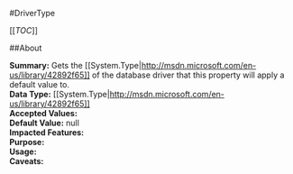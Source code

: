 #DriverType

[[_TOC_]]

##About

**Summary:** Gets the [[System.Type|http://msdn.microsoft.com/en-us/library/42892f65]] of the database driver that this property will apply a default value to.  
**Data Type:** [[System.Type|http://msdn.microsoft.com/en-us/library/42892f65]]  
**Accepted Values:**   
**Default Value:** null  
**Impacted Features:**   
**Purpose:**   
**Usage:**   
**Caveats:**   

